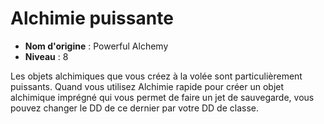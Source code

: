 # Alchimie puissante

 * **Nom d'origine** : Powerful Alchemy
 * **Niveau** : 8


<p>Les objets alchimiques que vous créez à la volée sont particulièrement puissants. Quand vous utilisez Alchimie rapide pour créer un objet alchimique imprégné qui vous permet de faire un jet de sauvegarde, vous pouvez changer le DD de ce dernier par votre DD de classe.</p>